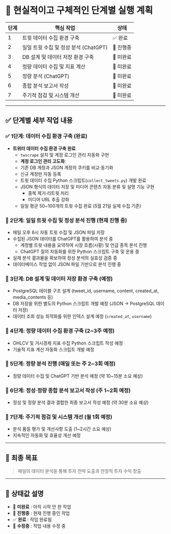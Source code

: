 # 📌 현실적이고 구체적인 단계별 실행 계획

| 단계 | 핵심 작업                             | 상태     |
| ---- | ------------------------------------- | -------- |
| 1    | 트윗 데이터 수집 환경 구축            | ✅ 완료   |
| 2    | 일일 트윗 수집 및 정성 분석 (ChatGPT) | 🔶 진행중 |
| 3    | DB 설계 및 데이터 저장 환경 구축      | 🔲 미완료 |
| 4    | 정량 데이터 수집 및 지표 계산         | 🔲 미완료 |
| 5    | 정량 분석 (ChatGPT)                   | 🔲 미완료 |
| 6    | 종합 분석 보고서 작성                 | 🔲 미완료 |
| 7    | 주기적 점검 및 시스템 개선            | 🔲 미완료 |

---

## ✅ **단계별 세부 작업 내용**

### ✅ 1단계: 데이터 수집 환경 구축 (완료)

- **트위터 데이터 수집 환경 구축 완료**
  - `twscrape` 설치 및 계정 로그인 관리 자동화 구현
  - **계정 로그인 관리 고도화**:  
   - 기존 DB 계정과 JSON 계정의 쿠키를 비교·동기화  
   - 신규 계정만 자동 등록
  - 트윗 데이터 수집 Python 스크립트(`collect_tweets.py`) 개발 완료
  - JSON 형식의 데이터 저장 및 미디어 콘텐츠 자동 분류 및 설명 기능 구현
    - 중복 제거·리트윗 처리  
    - 미디어 URL 추출 강화
  - 일일 평균 50~100개의 트윗 수집 완료 (5월 21일 실제 수집 기준)

### 🔶 2단계: 일일 트윗 수집 및 정성 분석 진행 (현재 진행 중)

- 매일 오후 6시 자동 트윗 수집 및 JSON 파일 저장
- 수집된 JSON 데이터를 ChatGPT를 활용하여 분석 중
  - 계정별 트윗 내용을 요약하여 시장 흐름(시황) 및 언급 종목 분석 진행
  - ChatGPT 질의 자동화를 위한 Python 스크립트 구축 및 운용 중
- 실제 분석 결과물을 확보하여 정성 분석의 실효성 검증 중
- 데이터베이스 작업 없이 JSON 파일 기반으로 분석 진행 중

### 🔲 3단계: DB 설계 및 데이터 저장 환경 구축 (예정)

- PostgreSQL 테이블 구조 설계 (tweet_id, username, content, created_at, media_contents 등)
- DB 저장을 위한 별도의 Python 스크립트 개발 예정 (JSON → PostgreSQL 데이터 저장)
- 데이터 조회 성능 최적화를 위한 인덱스 설계 예정 (`created_at`, `username`)

### 🔲 4단계: 정량 데이터 수집 환경 구축 (2~3주 예정)

- OHLCV 및 거시경제 지표 수집 Python 스크립트 작성 예정
- 기술적 지표 계산 자동화 스크립트 개발 예정

### 🔲 5단계: 정량 분석 진행 (매일 또는 주 2~3회 예정)

- 정량 데이터 수집 및 ChatGPT 기반 분석 예정 (약 10~15분 소요 예상)

### 🔲 6단계: 정성·정량 종합 분석 보고서 작성 (주 1~2회 예정)

- 정성 및 정량 분석 결과 결합한 최종 보고서 작성 예정 (약 30분 소요 예상)

### 🔲 7단계: 주기적 점검 및 시스템 개선 (월 1회 예정)

- 분석 품질 평가 및 개선사항 도출 (1~2시간 소요 예상)
- 지속적인 자동화 및 효율성 개선 예정

---

## 🥅 **최종 목표**

> 매일의 데이터 분석을 통해 투자 전략 도출과 안정적 투자 수익 창출

---

## 🔖 **상태값 설명**

- 🔲 **미완료** : 아직 시작 안 한 작업
- 🔶 **진행중** : 현재 진행 중인 작업
- ✅ **완료** : 작업 완료됨
- 🔵 **수정중** : 작업 내용 수정 중

